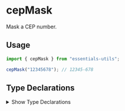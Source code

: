 # cepMask

Mask a CEP number.

## Usage

```js
import { cepMask } from "essentials-utils";

cepMask("12345678"); // 12345-678
```

## Type Declarations

<details>
  <summary class="italic cursor-pointer">Show Type Declarations</summary>

```ts
export declare function cepMask(value: string): string;
```
</details>